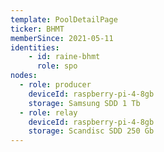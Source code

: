 ```yaml
---
template: PoolDetailPage
ticker: BHMT
memberSince: 2021-05-11
identities: 
    - id: raine-bhmt
      role: spo
nodes:
  - role: producer
    deviceId: raspberry-pi-4-8gb
    storage: Samsung SDD 1 Tb
  - role: relay 
    deviceId: raspberry-pi-4-8gb
    storage: Scandisc SDD 250 Gb
---
```


